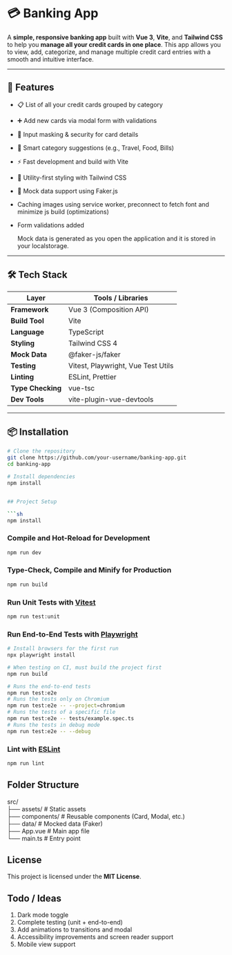 # 💳 Banking App

A **simple, responsive banking app** built with **Vue 3**, **Vite**, and **Tailwind CSS** to help you **manage all your credit cards in one place**. This app allows you to view, add, categorize, and manage multiple credit card entries with a smooth and intuitive interface.

---

## 🚀 Features

- 📋 List of all your credit cards grouped by category  
- ➕ Add new cards via modal form with validations  
- 🔐 Input masking & security for card details  
- 🧠 Smart category suggestions (e.g., Travel, Food, Bills)  
- ⚡️ Fast development and build with Vite  
- 🎨 Utility-first styling with Tailwind CSS  
- 🧪 Mock data support using Faker.js
- Caching images using service worker, preconnect to fetch font and minimize js build (optimizations)
- Form validations added

  Mock data is generated as you open the application and it is stored in your localstorage.

---

## 🛠 Tech Stack

| Layer         | Tools / Libraries                      |
|--------------|----------------------------------------|
| **Framework**| Vue 3 (Composition API)                |
| **Build Tool**| Vite                                   |
| **Language** | TypeScript                             |
| **Styling**  | Tailwind CSS 4                         |
| **Mock Data**| @faker-js/faker                        |
| **Testing**  | Vitest, Playwright, Vue Test Utils     |
| **Linting**  | ESLint, Prettier                       |
| **Type Checking**| vue-tsc                             |
| **Dev Tools**| vite-plugin-vue-devtools               |

---

## 📦 Installation

```bash
# Clone the repository
git clone https://github.com/your-username/banking-app.git
cd banking-app

# Install dependencies
npm install


## Project Setup

```sh
npm install
```

### Compile and Hot-Reload for Development

```sh
npm run dev
```

### Type-Check, Compile and Minify for Production

```sh
npm run build
```

### Run Unit Tests with [Vitest](https://vitest.dev/)

```sh
npm run test:unit
```

### Run End-to-End Tests with [Playwright](https://playwright.dev)

```sh
# Install browsers for the first run
npx playwright install

# When testing on CI, must build the project first
npm run build

# Runs the end-to-end tests
npm run test:e2e
# Runs the tests only on Chromium
npm run test:e2e -- --project=chromium
# Runs the tests of a specific file
npm run test:e2e -- tests/example.spec.ts
# Runs the tests in debug mode
npm run test:e2e -- --debug
```

### Lint with [ESLint](https://eslint.org/)

```sh
npm run lint
```

## Folder Structure

src/ <br>
├── assets/             # Static assets <br>
├── components/         # Reusable components (Card, Modal, etc.) <br>
├── data/               # Mocked data (Faker) <br>
├── App.vue             # Main app file <br>
└── main.ts             # Entry point <br>

## License
This project is licensed under the **MIT License**.

## Todo / Ideas

1. Dark mode toggle
2. Complete testing (unit + end-to-end)
3. Add animations to transitions and modal
4. Accessibility improvements and screen reader support
5. Mobile view support

